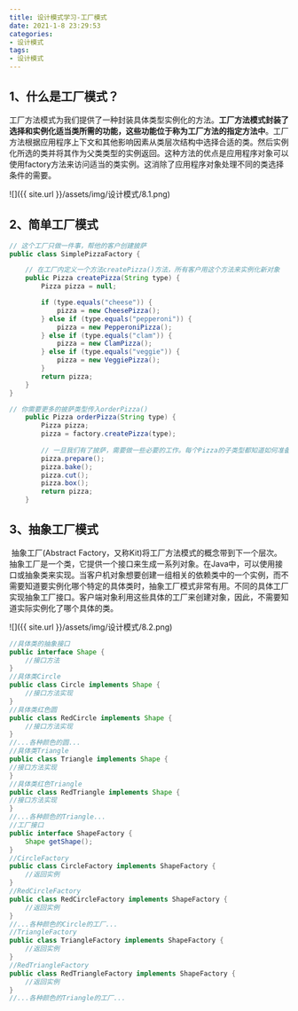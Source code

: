 ```yaml
---
title: 设计模式学习-工厂模式
date: 2021-1-8 23:29:53
categories:
- 设计模式
tags:
- 设计模式
---
```


## 1、什么是工厂模式？  

​     工厂方法模式为我们提供了一种封装具体类型实例化的方法。**工厂方法模式封装了选择和实例化适当类所需的功能，这些功能位于称为工厂方法的指定方法中**。工厂方法根据应用程序上下文和其他影响因素从类层次结构中选择合适的类。然后实例化所选的类并将其作为父类类型的实例返回。这种方法的优点是应用程序对象可以使用factory方法来访问适当的类实例。这消除了应用程序对象处理不同的类选择条件的需要。

![]({{ site.url }}/assets/img/设计模式/8.1.png)




## 2、简单工厂模式

```java
// 这个工厂只做一件事，帮他的客户创建披萨
public class SimplePizzaFactory {

    // 在工厂内定义一个方法createPizza()方法，所有客户用这个方法来实例化新对象
    public Pizza createPizza(String type) {
        Pizza pizza = null;

        if (type.equals("cheese")) {
            pizza = new CheesePizza();
        } else if (type.equals("pepperoni")) {
            pizza = new PepperoniPizza();
        } else if (type.equals("clam")) {
            pizza = new ClamPizza();
        } else if (type.equals("veggie")) {
            pizza = new VeggiePizza();
        }
        return pizza;
    }
}
```

```java
// 你需要更多的披萨类型传入orderPizza()
    public Pizza orderPizza(String type) {
        Pizza pizza;
        pizza = factory.createPizza(type);
                
        // 一旦我们有了披萨，需要做一些必要的工作。每个Pizza的子类型都知道如何准备自己
        pizza.prepare();
        pizza.bake();
        pizza.cut();
        pizza.box();
        return pizza;
    }
```



## 3、抽象工厂模式

​      抽象工厂(Abstract Factory，又称Kit)将工厂方法模式的概念带到下一个层次。抽象工厂是一个类，它提供一个接口来生成一系列对象。在Java中，可以使用接口或抽象类来实现。当客户机对象想要创建一组相关的依赖类中的一个实例，而不需要知道要实例化哪个特定的具体类时，抽象工厂模式非常有用。不同的具体工厂实现抽象工厂接口。客户端对象利用这些具体的工厂来创建对象，因此，不需要知道实际实例化了哪个具体的类。

![]({{ site.url }}/assets/img/设计模式/8.2.png)




```java
//具体类的抽象接口
public interface Shape {
    //接口方法
}
//具体类Circle
public class Circle implements Shape {
    //接口方法实现
}
//具体类红色圆
public class RedCircle implements Shape {
    //接口方法实现
}
//...各种颜色的圆...
//具体类Triangle
public class Triangle implements Shape {
//接口方法实现
}
//具体类红色Triangle
public class RedTriangle implements Shape {
//接口方法实现
}
//...各种颜色的Triangle...
//工厂接口
public interface ShapeFactory {
    Shape getShape();
}
//CircleFactory
public class CircleFactory implements ShapeFactory {
    //返回实例
}
//RedCircleFactory
public class RedCircleFactory implements ShapeFactory {
    //返回实例
}
//...各种颜色的Circle的工厂...
//TriangleFactory 
public class TriangleFactory implements ShapeFactory {
    //返回实例
}
//RedTriangleFactory 
public class RedTriangleFactory implements ShapeFactory {
    //返回实例
}
//...各种颜色的Triangle的工厂...

```

